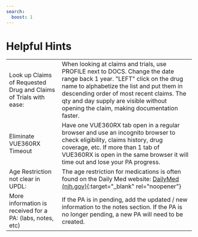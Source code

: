 ```yaml
---
search:
  boost: 1
---
```


# Helpful Hints

| | |
| :--- | :--- |
| Look up Claims of Requested Drug and Claims of Trials with ease: | When looking at claims and trials, use PROFILE next to DOCS. Change the date range back 1 year. "LEFT" click on the drug name to alphabetize the list and put them in descending order of most recent claims. The qty and day supply are visible without opening the claim, making documentation faster.
| Eliminate VUE360RX Timeout | Have one VUE360RX tab open in a regular browser and use an incognito browser to check eligibility, claims history, drug coverage, etc. If more than 1 tab of VUE360RX is open in the same browser it will time out and lose your PA progress.
| Age Restriction not clear in UPDL: | The age restriction for medications is often found on the Daily Med website: [DailyMed (nih.gov)](https://dailymed.nlm.nih.gov/dailymed/index.cfm){:target="_blank" rel="noopener"}
| More information is received for a PA: (labs, notes, etc) | If the PA is in pending, add the updated / new information to the notes section. If the PA is no longer pending, a new PA will need to be created. |
